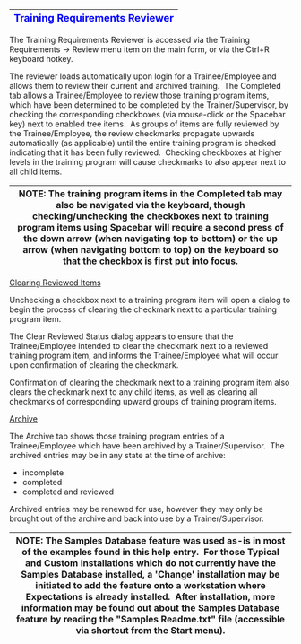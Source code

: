| <font size="4" color="#0000FF"><b>Training Requirements Reviewer</b></font> |
| --- |

The Training Requirements Reviewer is accessed via the Training Requirements -&gt; Review menu item on the main form, or via the Ctrl+R keyboard hotkey.

The reviewer loads automatically upon login for a Trainee/Employee and allows them to review their current and archived training.&nbsp; The Completed tab allows a Trainee/Employee to review those training program items, which have been determined to be completed by the Trainer/Supervisor, by checking the corresponding checkboxes (via mouse-click or the Spacebar key) next to enabled tree items.&nbsp; As groups of items are fully reviewed by the Trainee/Employee, the review checkmarks propagate upwards automatically (as applicable) until the entire training program is checked indicating that it has been fully reviewed.&nbsp; Checking checkboxes at higher levels in the training program will cause checkmarks to also appear next to all child items.

| <font size="3"><b>NOTE</b>: </font>The training program items in the Completed tab may also be navigated via the keyboard, though checking/unchecking the checkboxes next to training program items using Spacebar will require a second press of the down arrow (when navigating top to bottom) or the up arrow (when navigating bottom to top) on the keyboard so that the checkbox is first put into focus. |
| --- |

<u>Clearing Reviewed Items</u>

Unchecking a checkbox next to a training program item will open a dialog to begin the process of clearing the checkmark next to a particular training program item.

The Clear Reviewed Status dialog appears to ensure that the Trainee/Employee intended to clear the checkmark next to a reviewed training program item, and informs the Trainee/Employee what will occur upon confirmation of clearing the checkmark.

Confirmation of clearing the checkmark next to a training program item also clears the checkmark next to any child items, as well as clearing all checkmarks of corresponding upward groups of training program items.

<u>Archive</u>

The Archive tab shows those training program entries of a Trainee/Employee which have been archived by a Trainer/Supervisor.&nbsp; The archived entries may be in any state at the time of archive:

- incomplete
- completed
- completed and reviewed

Archived entries may be renewed for use, however they may only be brought out of the archive and back into use by a Trainer/Supervisor.

| <font size="3"><b>NOTE</b>: </font>The Samples Database feature was used as-is in most of the examples found in this help entry.&nbsp; For those Typical and Custom installations which do not currently have the Samples Database installed, a 'Change' installation may be initiated to add the feature onto a workstation where Expectations is already installed.&nbsp; After installation, more information may be found out about the Samples Database feature by reading the "Samples Readme.txt" file (accessible via shortcut from the Start menu). |
| --- |